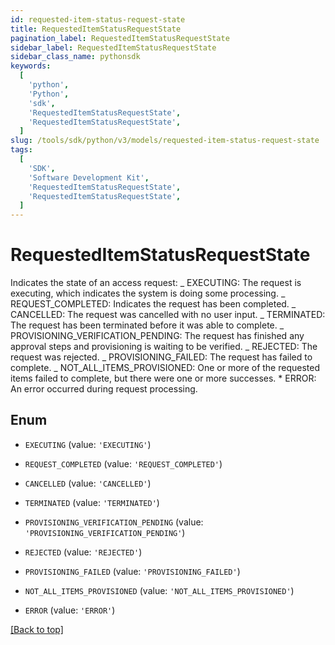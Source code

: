 ```yaml
---
id: requested-item-status-request-state
title: RequestedItemStatusRequestState
pagination_label: RequestedItemStatusRequestState
sidebar_label: RequestedItemStatusRequestState
sidebar_class_name: pythonsdk
keywords:
  [
    'python',
    'Python',
    'sdk',
    'RequestedItemStatusRequestState',
    'RequestedItemStatusRequestState',
  ]
slug: /tools/sdk/python/v3/models/requested-item-status-request-state
tags:
  [
    'SDK',
    'Software Development Kit',
    'RequestedItemStatusRequestState',
    'RequestedItemStatusRequestState',
  ]
---
```


# RequestedItemStatusRequestState

Indicates the state of an access request: _ EXECUTING: The request is executing, which indicates the system is doing some processing. _ REQUEST_COMPLETED: Indicates the request has been completed. _ CANCELLED: The request was cancelled with no user input. _ TERMINATED: The request has been terminated before it was able to complete. _ PROVISIONING_VERIFICATION_PENDING: The request has finished any approval steps and provisioning is waiting to be verified. _ REJECTED: The request was rejected. _ PROVISIONING_FAILED: The request has failed to complete. _ NOT_ALL_ITEMS_PROVISIONED: One or more of the requested items failed to complete, but there were one or more successes. \* ERROR: An error occurred during request processing.

## Enum

- `EXECUTING` (value: `'EXECUTING'`)

- `REQUEST_COMPLETED` (value: `'REQUEST_COMPLETED'`)

- `CANCELLED` (value: `'CANCELLED'`)

- `TERMINATED` (value: `'TERMINATED'`)

- `PROVISIONING_VERIFICATION_PENDING` (value: `'PROVISIONING_VERIFICATION_PENDING'`)

- `REJECTED` (value: `'REJECTED'`)

- `PROVISIONING_FAILED` (value: `'PROVISIONING_FAILED'`)

- `NOT_ALL_ITEMS_PROVISIONED` (value: `'NOT_ALL_ITEMS_PROVISIONED'`)

- `ERROR` (value: `'ERROR'`)

[[Back to top]](#)
